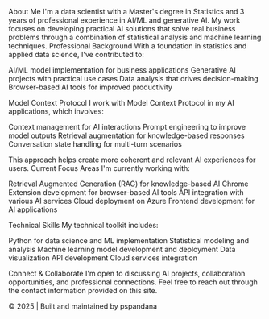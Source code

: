 About Me
I'm a data scientist with a Master's degree in Statistics and 3 years of professional experience in AI/ML and generative AI. My work focuses on developing practical AI solutions that solve real business problems through a combination of statistical analysis and machine learning techniques.
Professional Background
With a foundation in statistics and applied data science, I've contributed to:

AI/ML model implementation for business applications
Generative AI projects with practical use cases
Data analysis that drives decision-making
Browser-based AI tools for improved productivity

Model Context Protocol
I work with Model Context Protocol in my AI applications, which involves:

Context management for AI interactions
Prompt engineering to improve model outputs
Retrieval augmentation for knowledge-based responses
Conversation state handling for multi-turn scenarios

This approach helps create more coherent and relevant AI experiences for users.
Current Focus Areas
I'm currently working with:

Retrieval Augmented Generation (RAG) for knowledge-based AI
Chrome Extension development for browser-based AI tools
API integration with various AI services
Cloud deployment on Azure
Frontend development for AI applications

Technical Skills
My technical toolkit includes:

Python for data science and ML implementation
Statistical modeling and analysis
Machine learning model development and deployment
Data visualization
API development
Cloud services integration

Connect & Collaborate
I'm open to discussing AI projects, collaboration opportunities, and professional connections. Feel free to reach out through the contact information provided on this site.

© 2025 | Built and maintained by pspandana
